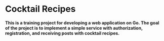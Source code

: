 # Cocktail Recipes

#### This is a training project for developing a web application on Go. The goal of the project is to implement a simple service with authorization, registration, and receiving posts with cocktail recipes.

